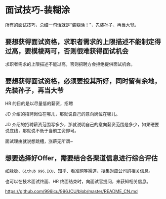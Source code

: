 # 面试技巧-装糊涂


所有的面试技巧，总结一句话就是“装糊涂！”，先装孙子，再当大爷。


## 要想获得面试资格，求职者需求的上限描述不能制定得过高，要模棱两可，否则很难获得面试机会


求职者需求的上限描述不能过高，否则招聘方会拒绝提供面试机会。


## 要想获得面试资格，必须要投其所好，同时留有余地，先装孙子，再当大爷

HR 的目的是以尽量低的薪资，招聘

JD 介绍的招聘岗位在哪儿，那就说自己的意向岗位在哪儿。

JD 介绍的招聘薪资范围写多少，那就说明自己的意向薪资范围是多少，如果硬要说底线，那就说不低于当前工资即可。

面试理由就说想跳槽，涨薪无所谓~

## 想要选择好Offer，需要结合各渠道信息进行综合评估

如脉脉、`Github 996.ICU`、知乎、看准网等渠道，搜集对应公司的相关信息。

也可以在技术面试终面、HR 终面结束时，向面试官提问，来获知相关信息。

https://github.com/996icu/996.ICU/blob/master/README_CN.md


